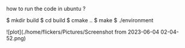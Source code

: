 
how to run the code in ubuntu ?

$ mkdir build
$ cd build
$ cmake ..
$ make
$ ./environment

![plot](./home/flickers/Pictures/Screenshot from 2023-06-04 02-04-52.png)


